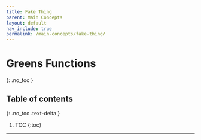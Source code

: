 ```yaml
---
title: Fake Thing
parent: Main Concepts
layout: default
nav_include: true
permalink: /main-concepts/fake-thing/
---
```


# Greens Functions
{: .no_toc }

## Table of contents
{: .no_toc .text-delta }

1. TOC
{:toc}

---
